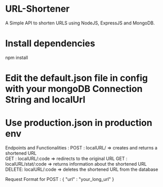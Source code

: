 # URL-Shortener
A Simple API to shorten URLS using NodeJS, ExpressJS and MongoDB.


# Install dependencies
npm install

# Edit the default.json file in config with your mongoDB Connection String and localUrl
# Use production.json in production env


Endpoints and Functionalities : 
POST : localURL/ => creates and returns a shortened URL  
GET : localURL/:code => redirects to the original URL 
GET : localURL/stat/:code => returns information about the shortened URL
DELETE: localURL/:code => deletes the shortened URL from the database

Request Format for POST : 
{
    "url" : "your_long_url"
}

